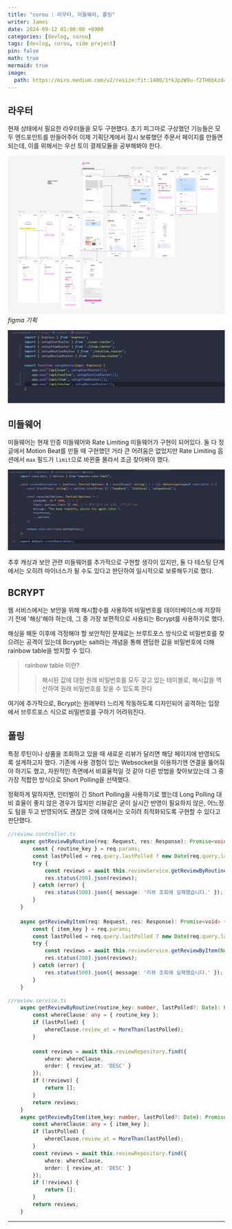 ```yaml
---
title: "corou : 라우터, 미들웨어, 폴링"
writer: James
date: 2024-09-12 01:00:00 +0900
categories: [devlog, corou]
tags: [devlog, corou, side project]
pin: false
math: true
mermaid: true
image:
  path: https://miro.medium.com/v2/resize:fit:1400/1*kJpzW9u-f2TH6bkzd4CC8A.png
---
```


## 라우터  

현재 상태에서 필요한 라우터들을 모두 구현했다. 초기 피그마로 구상했던 기능들은 모두 엔드포인트를 만들어주어 이제 기획단계에서 잠시 보류했던 주문서 페이지를 만들면 되는데, 이를 위해서는 우선 토이 결제모듈을 공부해봐야 한다.  

![figma](/images/2024-09-12-22-06-30.png)
*figma 기획*

![routers](/images/2024-09-12-22-10-21.png)

## 미들웨어  

미들웨어는 현재 인증 미들웨어와 Rate Limiting 미들웨어가 구현이 되어있다. 둘 다 정글에서 Motion Beat를 만들 때 구현했던 거라 큰 어려움은 없었지만 Rate Limiting 옵션에서 `max` 필드가 `limit`으로 바뀐줄 몰라서 조금 찾아봐야 했다.  

![rate limit](/images/2024-09-12-22-13-09.png)

추후 캐싱과 보안 관련 미들웨어를 추가적으로 구현할 생각이 있지만, 둘 다 테스팅 단계에서는 오히려 마이너스가 될 수도 있다고 판단하여 일시적으로 보류해두기로 했다.  

## BCRYPT  

웹 서비스에서는 보안을 위해 해시함수를 사용하여 비밀번호를 데이터베이스에 저장하기 전에 '해싱'해야 하는데, 그 중 가장 보편적으로 사용되는 Bcrypt를 사용하기로 했다.  

해싱을 해둔 이후에 걱정해야 할 보안적인 문제로는 브루트포스 방식으로 비밀번호를 찾으려는 공격이 있는데 Bcrypt는 salt라는 개념을 통해 랜덤한 값을 비밀번호에 더해 rainbow table을 방지할 수 있다.  

> rainbow table 이란?  
>> 해시된 값에 대한 원래 비밀번호를 모두 갖고 있는 테이블로, 해시값을 역산하여 원래 비밀번호를 찾을 수 있도록 한다

여기에 추가적으로, Bcrypt는 원래부터 느리게 작동하도록 디자인되어 공격하는 입장에서 브루트포스 식으로 비밀번호를 구하기 어려워진다.  

## 폴링  

특정 루틴이나 상품을 조회하고 있을 때 새로운 리뷰가 달리면 해당 페이지에 반영되도록 설계하고자 했다. 기존에 사용 경험이 있는 Websocket을 이용하기엔 연결을 뚫어줘야 하기도 했고, 자원적인 측면에서 비효율적일 것 같아 다른 방법을 찾아보았는데 그 중 가장 적합한 방식으로 Short Polling을 선택했다.  

정확하게 말하자면, 인터벌이 긴 Short Polling을 사용하기로 했는데 Long Polling 대비 효율이 좋지 않은 경우가 많지만 리뷰같은 굳이 실시간 반영이 필요하지 않은, 어느정도 텀을 두고 반영되어도 괜찮은 것에 대해서는 오히려 최적화되도록 구현할 수 있다고 판단했다.  

```typescript
//review.controller.ts
    async getReviewByRoutine(req: Request, res: Response): Promise<void> {
        const { routine_key } = req.params;
        const lastPolled = req.query.lastPolled ? new Date(req.query.lastPolled as string) : new Date(0);
        try {
            const reviews = await this.reviewService.getReviewByRoutine(Number(routine_key), lastPolled);
            res.status(200).json(reviews);
        } catch (error) {
            res.status(500).json({ message: '리뷰 조회에 실패했습니다.' });
        }
    }

    async getReviewByItem(req: Request, res: Response): Promise<void> {
        const { item_key } = req.params;
        const lastPolled = req.query.lastPolled ? new Date(req.query.lastPolled as string) : new Date(0);
        try {
            const reviews = await this.reviewService.getReviewByItem(Number(item_key), lastPolled);
            res.status(200).json(reviews);
        } catch (error) {
            res.status(500).json({ message: '리뷰 조회에 실패했습니다.' });
        }
    }
```

```typescript
//review.service.ts
    async getReviewByRoutine(routine_key: number, lastPolled?: Date): Promise<Review[]> {
        const whereClause: any = { routine_key };
        if (lastPolled) {
            whereClause.review_at = MoreThan(lastPolled);
        }

        const reviews = await this.reviewRepository.find({
            where: whereClause,
            order: { review_at: 'DESC' }
        });
        if (!reviews) {
            return [];
        }
        return reviews;
    }
    async getReviewByItem(item_key: number, lastPolled?: Date): Promise<Review[]> {
        const whereClause: any = { item_key };
        if (lastPolled) {
            whereClause.review_at = MoreThan(lastPolled);
        }
        const reviews = await this.reviewRepository.find({
            where: whereClause,
            order: { review_at: 'DESC' }
        });
        if (!reviews) {
            return [];
        }
        return reviews;
    }
```

---